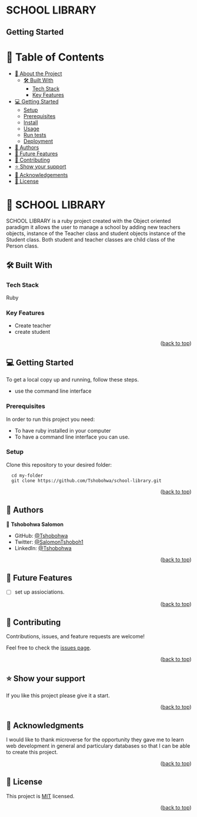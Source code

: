# SCHOOL LIBRARY

## Getting Started

<a name="readme-top"></a>

<!-- TABLE OF CONTENTS -->

# 📗 Table of Contents

- [📖 About the Project](#about-project)
  - [🛠 Built With](#built-with)
    - [Tech Stack](#tech-stack)
    - [Key Features](#key-features)
- [💻 Getting Started](#getting-started)
  - [Setup](#setup)
  - [Prerequisites](#prerequisites)
  - [Install](#install)
  - [Usage](#usage)
  - [Run tests](#run-tests)
  - [Deployment](#triangular_flag_on_post-deployment)
- [👥 Authors](#authors)
- [🔭 Future Features](#future-features)
- [🤝 Contributing](#contributing)
- [⭐️ Show your support](#support)
- [🙏 Acknowledgements](#acknowledgements)
- [📝 License](#license)

<!-- PROJECT DESCRIPTION -->

# 📖 SCHOOL LIBRARY<a name="about-project"></a>

SCHOOL LIBRARY is a ruby project created with the Object oriented paradigm it allows the user to manage a school by adding new teachers objects, instance of the Teacher class and student objects instance of the Student class. Both student and teacher classes are child class of the Person class.

## 🛠 Built With <a name="built-with"></a>

### Tech Stack <a name="tech-stack">

<p>Ruby</p>

</a>

<!-- Features -->

### Key Features <a name="key-features"></a>

- Create teacher
- create student

<p align="right">(<a href="#readme-top">back to top</a>)</p>

<!-- GETTING STARTED -->

## 💻 Getting Started <a name="getting-started"></a>

To get a local copy up and running, follow these steps.

- use the command line interface

### Prerequisites

In order to run this project you need:

- To have ruby installed in your computer
- To have a command line interface you can use.

### Setup

Clone this repository to your desired folder:

```
  cd my-folder
  git clone https://github.com/Tshobohwa/school-library.git
```

<p align="right">(<a href="#readme-top">back to top</a>)</p>

<!-- AUTHORS -->

## 👥 Authors <a name="authors"></a>

👤 **Tshobohwa Salomon**

- GitHub: [@Tshobohwa](https://github.com/Tshobohwa)
- Twitter: [@SalomonTshoboh1](https://twitter.com/SalomonTshoboh1)
- LinkedIn: [@Tshobohwa](https://www.linkedin.com/in/tshobohwasalomon/)

<p align="right">(<a href="#readme-top">back to top</a>)</p>

<!-- FUTURE FEATURES -->

## 🔭 Future Features <a name="future-features"></a>

- [ ] set up assiociations.

<p align="right">(<a href="#readme-top">back to top</a>)</p>

<!-- CONTRIBUTING -->

## 🤝 Contributing <a name="contributing"></a>

Contributions, issues, and feature requests are welcome!

Feel free to check the [issues page](https://github.com/Tshobohwa/school-library/issues).

<p align="right">(<a href="#readme-top">back to top</a>)</p>

<!-- SUPPORT -->

## ⭐️ Show your support <a name="support"></a>

If you like this project please give it a start.

<p align="right">(<a href="#readme-top">back to top</a>)</p>

<!-- ACKNOWLEDGEMENTS -->

## 🙏 Acknowledgments <a name="acknowledgements"></a>

I would like to thank microverse for the opportunity they gave me to learn web development in general and particulary databases so that I can be able to create this project.

<p align="right">(<a href="#readme-top">back to top</a>)</p>

<!-- LICENSE -->

## 📝 License <a name="license"></a>

This project is [MIT](./LICENSE) licensed.

<p align="right">(<a href="#readme-top">back to top</a>)</p>
